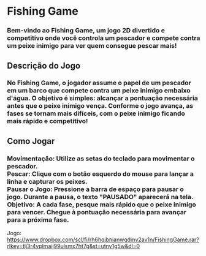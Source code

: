 <h1>Fishing Game</h1>
<h3>Bem-vindo ao Fishing Game, um jogo 2D divertido e competitivo onde você controla um pescador e compete contra um peixe inimigo para ver quem consegue pescar mais!<h3>


<h2>Descrição do Jogo</h2>
<h3>No Fishing Game, o jogador assume o papel de um pescador em um barco que compete contra um peixe inimigo embaixo d'água. O objetivo é simples: alcançar a pontuação necessária antes que o peixe inimigo vença. Conforme o jogo avança, as fases se tornam mais difíceis, com o peixe inimigo ficando mais rápido e competitivo!

<h2>Como Jogar</h2>
<h3><b>Movimentação</b>: Utilize as setas do teclado para movimentar o pescador.<br>
<b>Pescar</b>: Clique com o botão esquerdo do mouse para lançar a linha e capturar os peixes.<br>
<b>Pausar o Jogo</b>: Pressione a barra de espaço para pausar o jogo. Durante a pausa, o texto "PAUSADO" aparecerá na tela.<br>
<b>Objetivo</b>: A cada fase, pesque mais rápido que o peixe inimigo para vencer. Chegue à pontuação necessária para avançar para a próxima fase.</h3>

Jogo: https://www.dropbox.com/scl/fi/rh6hqjbnianwgdmv2av1n/FishingGame.rar?rlkey=tlj3r4vplmaij99ulsmx7ht7g&st=utny1g5w&dl=0
